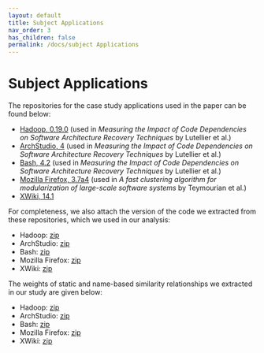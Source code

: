 ```yaml
---
layout: default
title: Subject Applications
nav_order: 3
has_children: false
permalink: /docs/subject Applications
---
```


# Subject Applications

The repositories for the case study applications used in the paper can be found below:

- [Hadoop, 0.19.0](https://hadoop.apache.org/) (used in _Measuring the Impact of Code Dependencies on Software Architecture Recovery Techniques_ by Lutellier et al.)
- [ArchStudio, 4](https://github.com/isr-uci-edu/ArchStudio4) (used in _Measuring the Impact of Code Dependencies on Software Architecture Recovery Techniques_ by Lutellier et al.)
- [Bash, 4.2](https://github.com/bminor/bash/releases/tag/bash-4.2) (used in _Measuring the Impact of Code Dependencies on Software Architecture Recovery Techniques_ by Lutellier et al.)
- [Mozilla Firefox, 3.7a4](https://ftp.mozilla.org/pub/firefox/releases/devpreview/1.9.3a4/) (used in _A fast clustering algorithm for modularization of large-scale software systems_ by Teymourian et al.)
- [XWiki, 14.1](https://github.com/xwiki/xwiki-platform) 


For completeness, we also attach the version of the code we extracted from these repositories, which we used in our analysis: 

- Hadoop: [zip](/assets/data/hadoop-source.zip) 
- ArchStudio: [zip]() 
- Bash: [zip](/assets/data/bash-source.zip) 
- Mozilla Firefox: [zip](/assets/data/mozilla-source.zip) 
- XWiki: [zip]() 


The weights of static and name-based similarity relationships we extracted in our study are given below:

- Hadoop: [zip]() 
- ArchStudio: [zip]() 
- Bash: [zip]() 
- Mozilla Firefox: [zip]() 
- XWiki: [zip]() 
